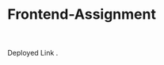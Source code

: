 # Frontend-Assignment
</br>
</br>
Deployed Link <https://form-builder-assignment2024.netlify.app/>.

